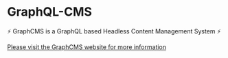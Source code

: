 # GraphQL-CMS

⚡️ GraphCMS is a GraphQL based Headless Content Management System ⚡️

[Please visit the GraphCMS website for more information](https://graphcms.com)
